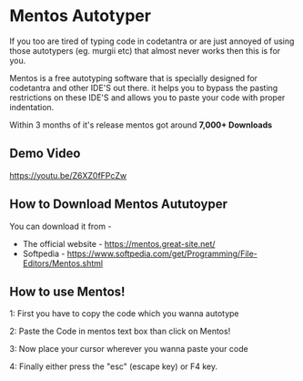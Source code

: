 
# Mentos Autotyper

If you too are tired of typing code in codetantra or are just annoyed of using those autotypers (eg. murgii etc) that almost never works then this is for you.

Mentos is a free autotyping software that is specially designed for codetantra and other IDE'S out there. it helps you to bypass the pasting restrictions on these IDE'S and allows you to paste your code with proper indentation.

Within 3 months of it's release mentos got around **7,000+ Downloads**


## Demo Video 

https://youtu.be/Z6XZ0fFPcZw

## How to Download Mentos Aututoyper

You can download it from -
- The official website - https://mentos.great-site.net/
- Softpedia - https://www.softpedia.com/get/Programming/File-Editors/Mentos.shtml
## How to use Mentos!


1: First you have to copy the code which you wanna autotype

2: Paste the Code in mentos text box than click on Mentos!

3: Now place your cursor wherever you wanna paste your code

4: Finally either press the "esc" (escape key) or F4 key. 

